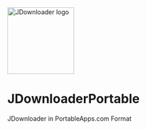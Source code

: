 <img src="./App/AppInfo/appinfo_128.png" alt="JDownloader logo" width="150" />

# JDownloaderPortable
JDownloader in PortableApps.com Format
